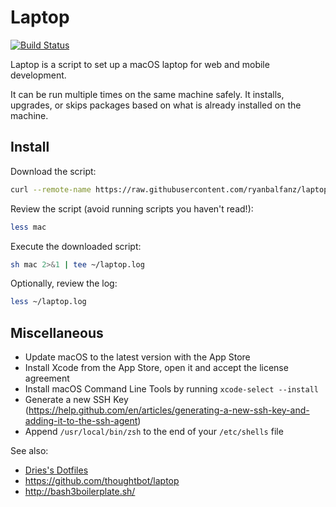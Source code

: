 Laptop
======

[![Build Status](https://travis-ci.org/RyanBalfanz/laptop.svg?branch=master)](https://travis-ci.org/RyanBalfanz/laptop)

Laptop is a script to set up a macOS laptop for web and mobile development.

It can be run multiple times on the same machine safely.
It installs, upgrades, or skips packages
based on what is already installed on the machine.

Install
-------

Download the script:

```sh
curl --remote-name https://raw.githubusercontent.com/ryanbalfanz/laptop/master/mac
```

Review the script (avoid running scripts you haven't read!):

```sh
less mac
```

Execute the downloaded script:

```sh
sh mac 2>&1 | tee ~/laptop.log
```

Optionally, review the log:

```sh
less ~/laptop.log
```

Miscellaneous
-------------

- Update macOS to the latest version with the App Store
- Install Xcode from the App Store, open it and accept the license agreement
- Install macOS Command Line Tools by running `xcode-select --install`
- Generate a new SSH Key (https://help.github.com/en/articles/generating-a-new-ssh-key-and-adding-it-to-the-ssh-agent)
- Append `/usr/local/bin/zsh` to the end of your `/etc/shells` file

See also:
- [Dries's Dotfiles](https://github.com/driesvints/dotfiles) 
- https://github.com/thoughtbot/laptop
- http://bash3boilerplate.sh/